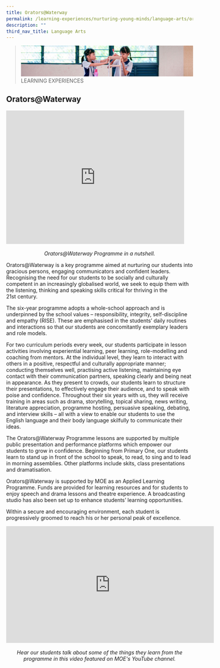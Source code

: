 ```yaml
---
title: Orators@Waterway
permalink: /learning-experiences/nurturing-young-minds/language-arts/orators-at-waterway/
description: ""
third_nav_title: Language Arts
---
```

>![](/images/Learning%20Experiences/learning-experiences_banner.jpg)
>LEARNING EXPERIENCES

## Orators@Waterway

<iframe width="480" height="360" src="https://www.youtube.com/embed/6IsVrD_nEm0" title="Toastmasters@Waterway" frameborder="0" allow="accelerometer; autoplay; clipboard-write; encrypted-media; gyroscope; picture-in-picture" allowfullscreen></iframe>

_<center>Orators@Waterway Programme in a nutshell.</center>_


Orators@Waterway is a key programme aimed at nurturing our students into gracious persons, engaging communicators and confident leaders. Recognising the need for our students to be socially and culturally competent in an increasingly globalised world, we seek to equip them with the listening, thinking and speaking skills critical for thriving in the 21st century.

  

The six-year programme adopts a whole-school approach and is underpinned by the school values – responsibility, integrity, self-discipline and empathy (RISE). These are emphasised in the students’ daily routines and interactions so that our students are concomitantly exemplary leaders and role models.

  

For two curriculum periods every week, our students participate in lesson activities involving experiential learning, peer learning, role-modelling and coaching from mentors. At the individual level, they learn to interact with others in a positive, respectful and culturally appropriate manner; conducting themselves well, practising active listening, maintaining eye contact with their communication partners, speaking clearly and being neat in appearance. As they present to crowds, our students learn to structure their presentations, to effectively engage their audience, and to speak with poise and confidence. Throughout their six years with us, they will receive training in areas such as drama, storytelling, topical sharing, news writing, literature appreciation, programme hosting, persuasive speaking, debating, and interview skills – all with a view to enable our students to use the English language and their body language skilfully to communicate their ideas.

  

The Orators@Waterway Programme lessons are supported by multiple public presentation and performance platforms which empower our students to grow in confidence. Beginning from Primary One, our students learn to stand up in front of the school to speak, to read, to sing and to lead in morning assemblies. Other platforms include skits, class presentations and dramatisation.

  

Orators@Waterway is supported by MOE as an Applied Learning Programme. Funds are provided for learning resources and for students to enjoy speech and drama lessons and theatre experience. A broadcasting studio has also been set up to enhance students’ learning opportunities.

  

Within a secure and encouraging environment, each student is progressively groomed to reach his or her personal peak of excellence.


<iframe width="560" height="315" src="https://www.youtube.com/embed/jUbd8tr5jc8" title="Toastmasters Programme at Waterway Primary School" frameborder="0" allow="accelerometer; autoplay; clipboard-write; encrypted-media; gyroscope; picture-in-picture" allowfullscreen></iframe>


_<center>Hear our students talk about some of the things they learn from the programme in this video featured on MOE's YouTube channel.</center>_
